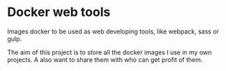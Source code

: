 # Docker web tools
Images docker to be used as web developing tools, like webpack, sass or gulp. 

The aim of this project is to store all the docker images I use in my own projects. A also want to share them with who can get profit of them. 


